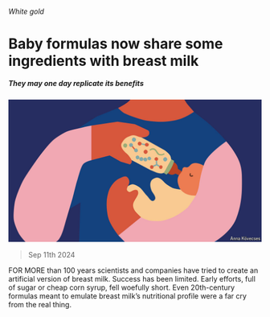 ###### White gold

# Baby formulas now share some ingredients with breast milk 

##### They may one day replicate its benefits 

![image](images/20240914_STD020.jpg) 

> Sep 11th 2024 

FOR MORE than 100 years scientists and companies have tried to create an artificial version of breast milk. Success has been limited. Early efforts, full of sugar or cheap corn syrup, fell woefully short. Even 20th-century formulas meant to emulate breast milk’s nutritional profile were a far cry from the real thing. 

